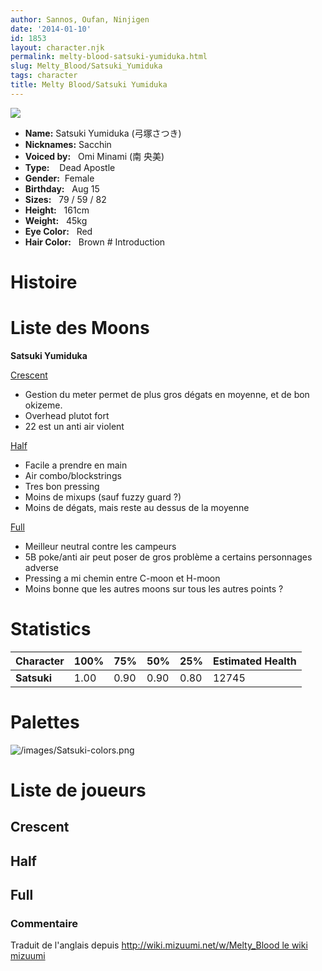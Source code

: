 ```yaml
---
author: Sannos, Oufan, Ninjigen
date: '2014-01-10'
id: 1853
layout: character.njk
permalink: melty-blood-satsuki-yumiduka.html
slug: Melty_Blood/Satsuki_Yumiduka
tags: character
title: Melty Blood/Satsuki Yumiduka
---
```


![](/images/Satsuki0.png)  

- **Name:** Satsuki Yumiduka (弓塚さつき)
- **Nicknames:** Sacchin  
- **Voiced by:**   Omi Minami (南 央美)
- **Type:**    Dead Apostle
- **Gender:**  Female
- **Birthday:**   Aug 15
- **Sizes:**   79 / 59 / 82
- **Height:**   161cm
- **Weight:**   45kg
- **Eye Color:**   Red
- **Hair Color:**   Brown # Introduction

# Histoire

# Liste des Moons

**Satsuki Yumiduka**

[Crescent](melty-blood-satsuki-yumiduka-crescent-moon.html)  
- Gestion du meter permet de plus gros dégats en moyenne, et de bon
okizeme.  
- Overhead plutot fort  
- 22 est un anti air violent

[Half](melty-blood-satsuki-yumiduka-half-moon.html)  
- Facile a prendre en main  
- Air combo/blockstrings  
- Tres bon pressing  
- Moins de mixups (sauf fuzzy guard ?)  
- Moins de dégats, mais reste au dessus de la moyenne

[Full](melty-blood-satsuki-yumiduka-full-moon.html)  
- Meilleur neutral contre les campeurs  
- 5B poke/anti air peut poser de gros problème a certains personnages
adverse  
- Pressing a mi chemin entre C-moon et H-moon  
- Moins bonne que les autres moons sur tous les autres points ?

# Statistics

| Character   | 100% | 75%  | 50%  | 25%  | Estimated Health |
|-------------|------|------|------|------|------------------|
| **Satsuki** | 1.00 | 0.90 | 0.90 | 0.80 | 12745            |

# Palettes

![](/images/Satsuki-colors.png "/images/Satsuki-colors.png")

# Liste de joueurs

## Crescent

## Half

## Full

### Commentaire

Traduit de l'anglais depuis [http://wiki.mizuumi.net/w/Melty_Blood le
wiki
mizuumi](http://wiki.mizuumi.net/w/Melty_Blood_le_wiki_mizuumi)